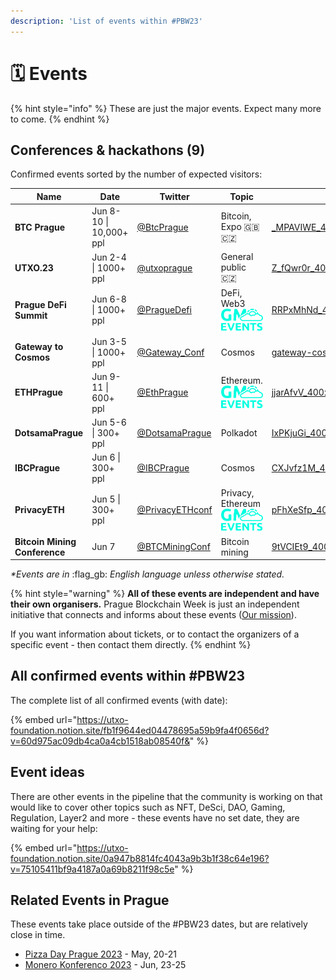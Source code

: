 ```yaml
---
description: 'List of events within #PBW23'
---
```


# 🗓 Events

{% hint style="info" %}
These are just the major events. Expect many more to come.
{% endhint %}

## Conferences & hackathons (9)

Confirmed events sorted by the number of expected visitors:

<table data-view="cards"><thead><tr><th>Name</th><th>Date</th><th>Twitter</th><th>Topic</th><th data-hidden data-card-cover data-type="files"></th><th data-hidden data-card-target data-type="content-ref"></th></tr></thead><tbody><tr><td><strong>BTC Prague</strong></td><td>Jun 8-10 | 10,000+ ppl</td><td><a href="https://twitter.com/BtcPrague">@BtcPrague</a></td><td>Bitcoin, Expo <span data-gb-custom-inline data-tag="emoji" data-code="1f1ec-1f1e7">🇬🇧</span><span data-gb-custom-inline data-tag="emoji" data-code="1f1e8-1f1ff">🇨🇿</span> </td><td><a href=".gitbook/assets/_MPAVIWE_400x400.jpg">_MPAVIWE_400x400.jpg</a></td><td><a href="https://www.btcprague.com/">https://www.btcprague.com/</a></td></tr><tr><td><strong>UTXO.23</strong></td><td>Jun 2-4 | 1000+ ppl</td><td><a href="https://twitter.com/utxoprague">@utxoprague</a></td><td>General public <span data-gb-custom-inline data-tag="emoji" data-code="1f1e8-1f1ff">🇨🇿</span></td><td><a href=".gitbook/assets/Z_fQwr0r_400x400.jpg">Z_fQwr0r_400x400.jpg</a></td><td></td></tr><tr><td><strong>Prague DeFi Summit</strong> </td><td>Jun 6-8 | 1000+ ppl</td><td><a href="https://twitter.com/PragueDefi">@PragueDefi</a></td><td>DeFi, Web3            <a href="https://gm.events"> </a><img src=".gitbook/assets/logo_gm_events.png" alt="" data-size="line"></td><td><a href=".gitbook/assets/RRPxMhNd_400x400.jpg">RRPxMhNd_400x400.jpg</a></td><td><a href="https://praguedefisummit.com/">https://praguedefisummit.com/</a></td></tr><tr><td><strong>Gateway to Cosmos</strong></td><td>Jun 3-5 | 1000+ ppl</td><td><a href="https://twitter.com/Gateway_Conf">@Gateway_Conf</a></td><td>Cosmos</td><td><a href=".gitbook/assets/gateway-cosmos.jpeg">gateway-cosmos.jpeg</a></td><td><a href="https://gateway.events/">https://gateway.events/</a></td></tr><tr><td><strong>ETHPrague</strong></td><td>Jun 9-11 | 600+ ppl</td><td><a href="https://twitter.com/EthPrague">@EthPrague</a></td><td>Ethereum.             <img src=".gitbook/assets/logo_gm_events.png" alt="" data-size="line"></td><td><a href=".gitbook/assets/jjarAfvV_400x400.jpg">jjarAfvV_400x400.jpg</a></td><td><a href="https://ethprague.com/">https://ethprague.com/</a></td></tr><tr><td><strong>DotsamaPrague</strong></td><td>Jun 5-6 | 300+ ppl</td><td><a href="https://twitter.com/DotsamaPrague">@DotsamaPrague</a></td><td>Polkadot</td><td><a href=".gitbook/assets/IxPKjuGi_400x400.jpg">IxPKjuGi_400x400.jpg</a></td><td></td></tr><tr><td><strong>IBCPrague</strong></td><td>Jun 6 | 300+ ppl</td><td><a href="https://twitter.com/IBCPrague">@IBCPrague</a></td><td>Cosmos</td><td><a href=".gitbook/assets/CXJvfz1M_400x400.jpg">CXJvfz1M_400x400.jpg</a></td><td><a href="https://1url.cz/@IBCPrague">https://1url.cz/@IBCPrague</a></td></tr><tr><td><strong>PrivacyETH</strong></td><td>Jun 5 | 300+ ppl</td><td><a href="https://twitter.com/PrivacyETHconf">@PrivacyETHconf</a></td><td>Privacy, Ethereum  <img src=".gitbook/assets/logo_gm_events.png" alt="" data-size="line"></td><td><a href=".gitbook/assets/pFhXeSfp_400x400.jpg">pFhXeSfp_400x400.jpg</a></td><td></td></tr><tr><td><strong>Bitcoin Mining Conference</strong></td><td>Jun 7</td><td><a href="https://twitter.com/BTCMiningConf">@BTCMiningConf</a></td><td>Bitcoin mining</td><td><a href=".gitbook/assets/9tVCIEt9_400x400.jpg">9tVCIEt9_400x400.jpg</a></td><td><a href="https://btcminingconf.com">https://btcminingconf.com</a></td></tr></tbody></table>

_\*Events are in_ :flag\_gb: _English language unless otherwise stated._

{% hint style="warning" %}
**All of these events are independent and have their own organisers.** Prague Blockchain Week is just an independent initiative that connects and informs about these events ([Our mission](our-mission-and-team/)).

If you want information about tickets, or to contact the organizers of a specific event - then contact them directly.
{% endhint %}

## All confirmed events within #PBW23

The complete list of all confirmed events (with date):

{% embed url="https://utxo-foundation.notion.site/fb1f9644ed04478695a59b9fa4f0656d?v=60d975ac09db4ca0a4cb1518ab08540f&" %}

## Event ideas

There are other events in the pipeline that the community is working on that would like to cover other topics such as NFT, DeSci, DAO, Gaming, Regulation, Layer2 and more - these events have no set date, they are waiting for your help:

{% embed url="https://utxo-foundation.notion.site/0a947b8814fc4043a9b3b1f38c64e196?v=75105411bf9a4187a0a69b8211f98c5e" %}

## Related Events in Prague

These events take place outside of the #PBW23 dates, but are relatively close in time.

* [Pizza Day Prague 2023](https://p2p.pizzaday.cz/) - May, 20-21
* [Monero Konferenco 2023](https://monerokon.com/) - Jun, 23-25
